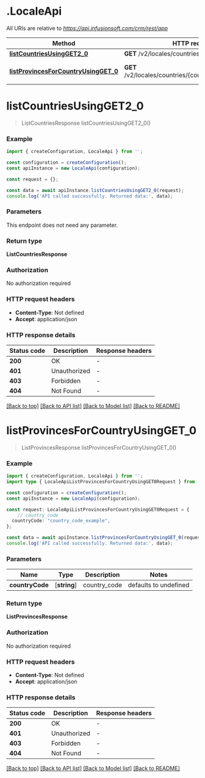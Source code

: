 # .LocaleApi

All URIs are relative to *https://api.infusionsoft.com/crm/rest/app*

Method | HTTP request | Description
------------- | ------------- | -------------
[**listCountriesUsingGET2_0**](LocaleApi.md#listCountriesUsingGET2_0) | **GET** /v2/locales/countries | List Countries
[**listProvincesForCountryUsingGET_0**](LocaleApi.md#listProvincesForCountryUsingGET_0) | **GET** /v2/locales/countries/{country_code}/provinces | List a Country\&#39;s Provinces


# **listCountriesUsingGET2_0**
> ListCountriesResponse listCountriesUsingGET2_0()


### Example


```typescript
import { createConfiguration, LocaleApi } from '';

const configuration = createConfiguration();
const apiInstance = new LocaleApi(configuration);

const request = {};

const data = await apiInstance.listCountriesUsingGET2_0(request);
console.log('API called successfully. Returned data:', data);
```


### Parameters
This endpoint does not need any parameter.


### Return type

**ListCountriesResponse**

### Authorization

No authorization required

### HTTP request headers

 - **Content-Type**: Not defined
 - **Accept**: application/json


### HTTP response details
| Status code | Description | Response headers |
|-------------|-------------|------------------|
**200** | OK |  -  |
**401** | Unauthorized |  -  |
**403** | Forbidden |  -  |
**404** | Not Found |  -  |

[[Back to top]](#) [[Back to API list]](README.md#documentation-for-api-endpoints) [[Back to Model list]](README.md#documentation-for-models) [[Back to README]](README.md)

# **listProvincesForCountryUsingGET_0**
> ListProvincesResponse listProvincesForCountryUsingGET_0()


### Example


```typescript
import { createConfiguration, LocaleApi } from '';
import type { LocaleApiListProvincesForCountryUsingGET0Request } from '';

const configuration = createConfiguration();
const apiInstance = new LocaleApi(configuration);

const request: LocaleApiListProvincesForCountryUsingGET0Request = {
    // country_code
  countryCode: "country_code_example",
};

const data = await apiInstance.listProvincesForCountryUsingGET_0(request);
console.log('API called successfully. Returned data:', data);
```


### Parameters

Name | Type | Description  | Notes
------------- | ------------- | ------------- | -------------
 **countryCode** | [**string**] | country_code | defaults to undefined


### Return type

**ListProvincesResponse**

### Authorization

No authorization required

### HTTP request headers

 - **Content-Type**: Not defined
 - **Accept**: application/json


### HTTP response details
| Status code | Description | Response headers |
|-------------|-------------|------------------|
**200** | OK |  -  |
**401** | Unauthorized |  -  |
**403** | Forbidden |  -  |
**404** | Not Found |  -  |

[[Back to top]](#) [[Back to API list]](README.md#documentation-for-api-endpoints) [[Back to Model list]](README.md#documentation-for-models) [[Back to README]](README.md)


